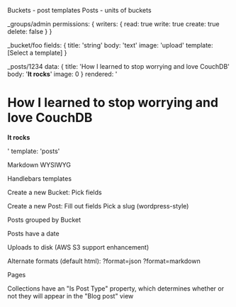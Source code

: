 



Buckets - post templates
Posts - units of buckets

_groups/admin
  permissions: {
    writers: {
      read: true
      write: true
      create: true
      delete: false
    }
  }


_bucket/foo
  fields: {
    title: 'string'
    body: 'text'
    image: 'upload'
    template: [Select a template]
  }

_posts/1234
  data: {
    title: 'How I learned to stop worrying and love CouchDB'
    body: '**It rocks**'
    image: 0
  }
  rendered: '<h1>How I learned to stop worrying and love CouchDB</h1><p><strong>It rocks</strong></p>'
  template: 'posts'

Markdown WYSIWYG

Handlebars templates



Create a new Bucket:
  Pick fields

Create a new Post:
  Fill out fields
  Pick a slug (wordpress-style)

Posts grouped by Bucket

Posts have a date

Uploads to disk (AWS S3 support enhancement)

Alternate formats (default html):
  ?format=json ?format=markdown

Pages


Collections have an "Is Post Type" property, which determines whether or not they will appear in the "Blog post" view

